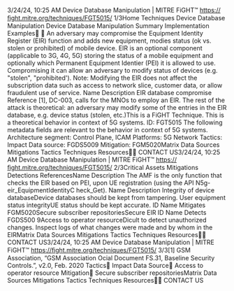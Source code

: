 3/24/24, 10:25 AM Device Database Manipulation | MITRE FiGHT™
https://ﬁght.mitre.org/techniques/FGT5015/ 1/3Home Techniques Device Database Manipulation
Device Database Manipulation
Summary
Implementation Examples󰅂 󰅂
An adversary may compromise the Equipment Identity
Register (EIR) function and adds new equipment, modi es
status (ok vs. stolen or prohibited) of mobile device.
EIR is an optional component (applicable to 3G, 4G, 5G)
storing the status of a mobile equipment and optionally which
Permanent Equipment Identi er (PEI) it is allowed to use.
Compromising it can allow an adversary to modify status of
devices (e.g. "stolen", "prohibited').
Note: Modifying the EIR does not affect the subscription data
such as access to network slice, customer data, or allow
fraudulent use of service.
Name Description
EIR database compromise Reference [1], DC-003,
calls for the MNOs to
employ an EIR. The rest
of the attack is
theoretical: an
adversary may modify
some of the entries in
the EIR database, e.g.
device status (stolen,
etc.)This is a FiGHT Technique.
This is a theoretical behavior
in context of 5G systems.
ID: FGT5015
The following metadata
fields are relevant to the
behavior in context of 5G
systems.
Architecture segment:
Control Plane, ICAM
Platforms: 5G Network
Tactics: Impact
Data source: FGDS5009
Mitigation: FGM5020Matrix Data Sources Mitigations Tactics Techniques Resources󰍝󰇙
CONTACT US3/24/24, 10:25 AM Device Database Manipulation | MITRE FiGHT™
https://ﬁght.mitre.org/techniques/FGT5015/ 2/3Critical Assets
Mitigations
Detections
ReferencesName Description
The AMF is the only
function that checks the
EIR based on PEI, upon
UE registration (using
the API N5g-
eir\_EquipmentIdentityC
heck\_Get).
Name Description
Integrity of device databaseDevice databases
should be kept from
tampering.
User equipment status integrityUE status should be
kept accurate.
ID Name Mitigates
FGM5020Secure subscriber
repositoriesSecure EIR
ID Name Detects
FGDS500
9Access to operator
resourceDi cult to detect
unauthorized changes.
Inspect logs of what
changes were made
and by whom in the EIRMatrix Data Sources Mitigations Tactics Techniques Resources󰍝󰇙
CONTACT US3/24/24, 10:25 AM Device Database Manipulation | MITRE FiGHT™
https://ﬁght.mitre.org/techniques/FGT5015/ 3/3[1] GSM Association, “GSM Association O cial Document
FS.31, Baseline Security Controls.”, v2.0, Feb. 2020
Tactics󰅀
Impact
Data Source󰅀
Access to operator resource
Mitigation󰅀
Secure subscriber repositoriesMatrix Data Sources Mitigations Tactics Techniques Resources󰍝󰇙
CONTACT US